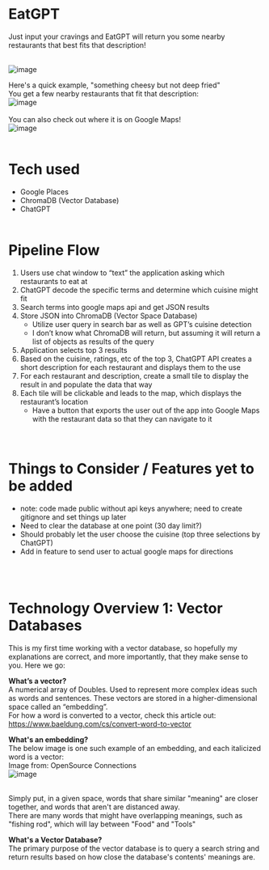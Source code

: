 # EatGPT

Just input your cravings and EatGPT will return you some nearby restaurants that best fits that description! <br /><br />

![image](https://github.com/sanghoon5499/EatGPT/assets/17420160/731b5ee7-1488-4377-a294-0ef1f0995cf7)

Here's a quick example, "something cheesy but not deep fried"<br />
You get a few nearby restaurants that fit that description:<br />
![image](https://github.com/sanghoon5499/EatGPT/assets/17420160/ac9d17f7-5ed7-4f02-b1fa-783acedb4545)
<br /><br />
You can also check out where it is on Google Maps!<br />
![image](https://github.com/sanghoon5499/EatGPT/assets/17420160/948b5c86-6da9-4695-9b76-e4a8264875e1)
<br /><br />

# Tech used
- Google Places
- ChromaDB (Vector Database)
- ChatGPT
<br /><br />

# Pipeline Flow
1. Users use chat window to “text” the application asking which restaurants to eat at 
2. ChatGPT decode the specific terms and determine which cuisine might fit
3. Search terms into google maps api and get JSON results
4. Store JSON into ChromaDB (Vector Space Database)
   - Utilize user query in search bar as well as GPT’s cuisine detection
   - I don’t know what ChromaDB will return, but assuming it will return a list of objects as results of the query
5. Application selects top 3 results
6. Based on the cuisine, ratings, etc of the top 3, ChatGPT API creates a short description for each restaurant and displays them to the use
7. For each restaurant and description, create a small tile to display the result in and populate the data that way
8. Each tile will be clickable and leads to the map, which displays the restaurant’s location
   - Have a button that exports the user out of the app into Google Maps with the restaurant data so that they can navigate to it  
<br /><br />

# Things to Consider / Features yet to be added
 - note: code made public without api keys anywhere; need to create gitignore and set things up later
 - Need to clear the database at one point (30 day limit?)
 - Should probably let the user choose the cuisine (top three selections by ChatGPT)
 - Add in feature to send user to actual google maps for directions

<br /><br />

# Technology Overview 1: Vector Databases
This is my first time working with a vector database, so hopefully my explanations are correct, and more importantly, that they make sense to you. Here we go:

<b>What’s a vector?</b><br />
A numerical array of Doubles. Used to represent more complex ideas such as words and sentences. These vectors are stored in a higher-dimensional space called an “embedding”.<br />
For how a word is converted to a vector, check this article out: https://www.baeldung.com/cs/convert-word-to-vector <br />

<b>What's an embedding?</b><br />
The below image is one such example of an embedding, and each italicized word is a vector:<br /> Image from: OpenSource Connections <br />
![image](https://opensourceconnections.com/wp-content/uploads/2022/10/vector.png)<br /><br />

Simply put, in a given space, words that share similar "meaning" are closer together, and words that aren't are distanced away.<br />
There are many words that might have overlapping meanings, such as "fishing rod", which will lay between "Food" and "Tools"<br />

<b>What's a Vector Database?</b><br />
The primary purpose of the vector database is to query a search string and return results based on how close the database's contents' meanings are.
